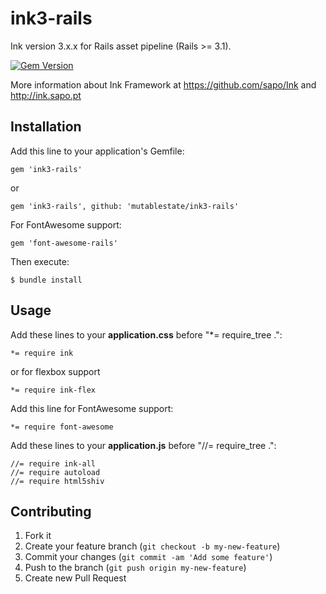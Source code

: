 # ink3-rails

Ink version 3.x.x for Rails asset pipeline (Rails >= 3.1).

[![Gem Version](https://badge.fury.io/rb/ink3-rails.svg)](http://badge.fury.io/rb/ink3-rails)

More information about Ink Framework at https://github.com/sapo/Ink and http://ink.sapo.pt

## Installation

Add this line to your application's Gemfile:

    gem 'ink3-rails'
or

    gem 'ink3-rails', github: 'mutablestate/ink3-rails'

For FontAwesome support:

    gem 'font-awesome-rails'

Then execute:

    $ bundle install

## Usage

Add these lines to your **application.css** before "*= require_tree .":

    *= require ink
or for flexbox support

    *= require ink-flex

Add this line for FontAwesome support:

    *= require font-awesome

Add these lines to your **application.js** before "//= require_tree .":

    //= require ink-all
    //= require autoload
    //= require html5shiv

## Contributing

1. Fork it
2. Create your feature branch (`git checkout -b my-new-feature`)
3. Commit your changes (`git commit -am 'Add some feature'`)
4. Push to the branch (`git push origin my-new-feature`)
5. Create new Pull Request